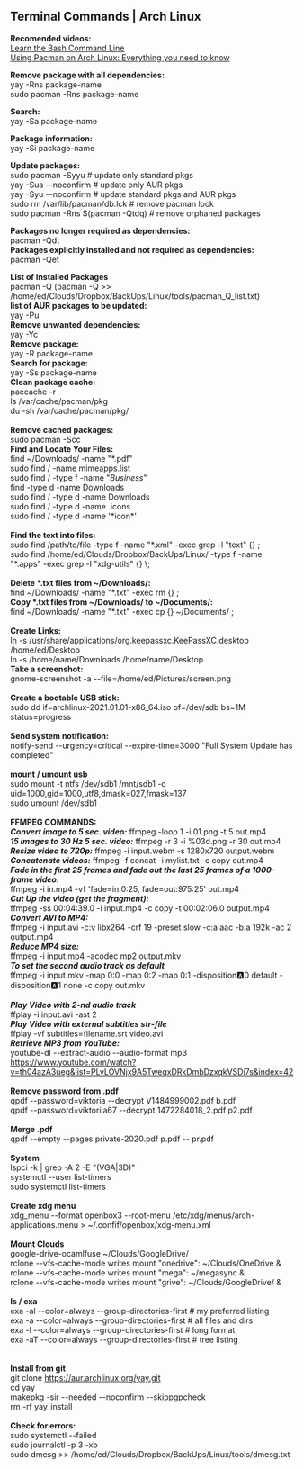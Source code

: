 ## Terminal Commands | Arch Linux
**Recomended videos:**<br/>
[Learn the Bash Command Line](https://www.youtube.com/watch?v=GFGImSdJNWk)
<br/>
[Using Pacman on Arch Linux: Everything you need to know](https://www.youtube.com/watch?v=-dEuXTMzRKs)
<br/>

**Remove package with all dependencies:**					<br/>
yay -Rns package-name								<br/>
sudo pacman -Rns package-name							<br/>

**Search:**									<br/>
yay -Sa package-name								<br/>
	
**Package information:**							<br/>
yay -Si package-name								<br/>
	
**Update packages:**								<br/>
sudo pacman -Syyu					# update only standard pkgs		<br/>
yay -Sua --noconfirm				# update only AUR pkgs			<br/>
yay -Syu --noconfirm				# update standard pkgs and AUR pkgs	<br/>
sudo rm /var/lib/pacman/db.lck		# remove pacman lock			<br/>
sudo pacman -Rns $(pacman -Qtdq)	# remove orphaned packages		<br/>

**Packages no longer required as dependencies:**				<br/>
pacman -Qdt
<br/>
**Packages explicitly installed and not required as dependencies:**		<br/>
pacman -Qet									<br/>

**List of Installed Packages**							<br/>
pacman -Q (pacman -Q >> /home/ed/Clouds/Dropbox/BackUps/Linux/tools/pacman_Q_list.txt)							<br/>
**list of AUR packages to be updated:**<br/>
yay -Pu
<br/>
**Remove unwanted dependencies:**<br/>
yay -Yc
<br/>
**Remove package:**<br/>
yay -R package-name 
<br/>
**Search for package:**<br/>
yay -Ss package-name
<br/>
**Clean package cache:**<br/>
paccache -r<br/>
ls /var/cache/pacman/pkg<br/> 
du -sh /var/cache/pacman/pkg/<br/>
<br/>
**Remove cached packages:**<br/>
sudo pacman -Scc
<br/>
**Find and Locate Your Files:**<br/>
find ~/Downloads/ -name "\*.pdf"<br/>
sudo find / -name mimeapps.list<br/>
sudo find / -type f -name "*Business*"<br/>
find -type d -name Downloads<br/>
sudo find / -type d -name Downloads<br/>
sudo find / -type d -name .icons <br/>
sudo find / -type d -name '\*icon*'<br/>
<br/>
**Find the text into files:**<br/>
sudo find /path/to/file -type f -name "*.xml" -exec grep -l "text" {} \; <br/>
sudo find /home/ed/Clouds/Dropbox/BackUps/Linux/ -type f -name "\*.apps" -exec grep -l "xdg-utils" {} \\; <br/>
<br/>
**Delete *.txt files from ~/Downloads/:**<br/>
find ~/Downloads/ -name "\*.txt" -exec rm {} \;<br/>
**Copy *.txt files from ~/Downloads/ to ~/Documents/:**<br/>
find ~/Downloads/ -name "\*.txt" -exec cp {} ~/Documents/ \;<br/>
<br/>
**Create Links:**<br/>
ln -s /usr/share/applications/org.keepassxc.KeePassXC.desktop /home/ed/Desktop<br/>
ln -s /home/name/Downloads /home/name/Desktop
<br/>
**Take a screenshot:**<br/>
gnome-screenshot -a --file=/home/ed/Pictures/screen.png<br/>
<br/>
**Create a bootable USB stick:**<br/>
sudo dd if=archlinux-2021.01.01-x86_64.iso of=/dev/sdb bs=1M status=progress<br/>
<br/>
**Send system notification:**<br/>
notify-send --urgency=critical --expire-time=3000 "Full System Update has completed"<br/>
<br/>
**mount / umount usb**<br/>
sudo mount -t ntfs /dev/sdb1 /mnt/sdb1 -o uid=1000,gid=1000,utf8,dmask=027,fmask=137<br/>
sudo umount /dev/sdb1<br/>
<br/>
**FFMPEG COMMANDS:**<br/>
**_Convert image to 5 sec. video:_** ffmpeg -loop 1 -i 01.png -t 5 out.mp4 <br/>
**_15 images to 30 Hz 5 sec. video:_** ffmpeg -r 3 -i %03d.png -r 30 out.mp4 <br/>
**_Resize video to 720p:_** ffmpeg -i input.webm -s 1280x720 output.webm <br/>
**_Concatenate videos:_** ffmpeg -f concat -i mylist.txt -c copy out.mp4 <br/>
**_Fade in the first 25 frames and fade out the last 25 frames of a 1000-frame video:_**<br/>
ffmpeg -i in.mp4 -vf 'fade=in:0:25, fade=out:975:25' out.mp4<br/>
**_Cut Up the video (get the fragment):_**<br/>
ffmpeg -ss 00:04:39.0 -i input.mp4 -c copy -t 00:02:06.0 output.mp4<br/>
**_Convert AVI to MP4:_** <br/>
ffmpeg -i input.avi -c:v libx264 -crf 19 -preset slow -c:a aac -b:a 192k -ac 2 output.mp4<br/>
**_Reduce MP4 size:_** <br/>
ffmpeg -i input.mp4 -acodec mp2 output.mkv<br/>
**_To set the second audio track as default_** <br/>
ffmpeg -i input.mkv -map 0:0 -map 0:2 -map 0:1 -disposition:a:0 default -disposition:a:1 none -c copy out.mkv<br/>
<br/>
**_Play Video with 2-nd audio track_** <br/>
ffplay -i input.avi -ast 2<br/>
**_Play Video with external subtitles str-file_** <br/>
ffplay -vf subtitles=filename.srt video.avi<br/>
**_Retrieve MP3 from YouTube:_**<br/>
youtube-dl --extract-audio --audio-format mp3<br/>
https://www.youtube.com/watch?v=th04azA3ueg&list=PLvLOVNjx9A5TweqxDRkDmbDzxqkVSDi7s&index=42<br/>
<br/>
**Remove password from .pdf**<br/>
qpdf --password=viktoria --decrypt V1484999002.pdf b.pdf<br/>
qpdf --password=viktoriia67 --decrypt 1472284018_2.pdf p2.pdf<br/>
<br/>
**Merge .pdf**<br/>
qpdf --empty --pages private-2020.pdf p.pdf -- pr.pdf<br/>
<br/>
**System**<br/>
lspci -k | grep -A 2 -E "(VGA|3D)"<br/>
systemctl --user list-timers<br/>
sudo systemctl list-timers<br/>
<br/>
**Create xdg menu**<br/>
xdg_menu --format openbox3 --root-menu /etc/xdg/menus/arch-applications.menu > ~/.confif/openbox/xdg-menu.xml<br/>
<br/>
**Mount Clouds**								<br/> 
google-drive-ocamlfuse ~/Clouds/GoogleDrive/					<br/>
rclone --vfs-cache-mode writes mount "onedrive":  ~/Clouds/OneDrive &		<br/>
rclone --vfs-cache-mode writes mount "mega": ~/megasync &			<br/>
rclone --vfs-cache-mode writes mount "grive": ~/Clouds/GoogleDrive/ &		<br/>
<br/>
**ls / exa** <br/>
exa -al --color=always --group-directories-first # my preferred listing <br/>
exa -a --color=always --group-directories-first  # all files and dirs <br/>
exa -l --color=always --group-directories-first  # long format <br/>
exa -aT --color=always --group-directories-first # tree listing <br/><br/>
<br/>
**Install from git**<br/>
git clone https://aur.archlinux.org/yay.git<br/>
cd yay<br/>
makepkg -sir --needed --noconfirm --skippgpcheck<br/>
rm -rf yay_install<br/>
<br/>
**Check for errors:**								<br/>
sudo systemctl --failed								<br/>
sudo journalctl -p 3 -xb							<br/>
sudo dmesg >> /home/ed/Clouds/Dropbox/BackUps/Linux/tools/dmesg.txt		<br/>
